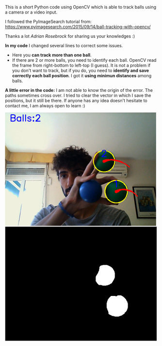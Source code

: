 This is a short Python code using OpenCV which is able to track balls using a camera or a video input.

I followed the PyImageSearch tutorial from:
https://www.pyimagesearch.com/2015/09/14/ball-tracking-with-opencv/

Thanks a lot *Adrian Rosebrock* for sharing us your knowledges :)

**In my code** I changed several lines to correct some issues.
- Here you **can track more than one ball**.
- If there are 2 or more balls, you need to identify each ball. OpenCV read the frame from right-bottom to left-top (I guess). It is not a problem if you don't want to track, but if you do, you need to **identify and save correctly each ball position**. I got it **using minimun distances** among balls.

**A little error in the code:**
I am not able to know the origin of the error. The paths sometimes cross over. I tried to clear the vector in which I save the positions, but it still be there. 
If anyone has any idea doesn't hesitate to contact me, I am always open to learn :)


![alt text](https://github.com/alvgoro/balls_tracking/blob/main/frame2.png)
![alt text](https://github.com/alvgoro/balls_tracking/blob/main/mask2.png)
